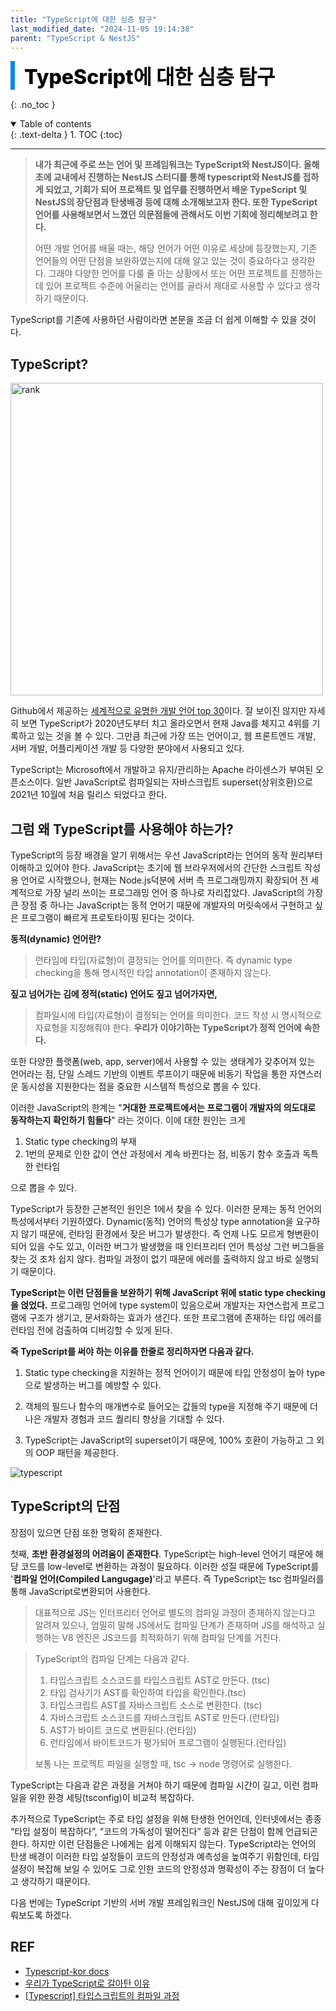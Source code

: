 ```yaml
---
title: "TypeScript에 대한 심층 탐구"
last_modified_date: "2024-11-05 19:14:38"
parent: "TypeScript & NestJS"
---
```


<div style="font-size:32px; font-weight: 800; border-left: 7px solid #0687f0; padding-left:15px !important; color:#000000; margin-bottom:15px;">TypeScript에 대한 심층 탐구</div>

{: .no_toc }

<details open markdown="block">
  <summary>
    Table of contents
  </summary>
  {: .text-delta }
1. TOC
{:toc}
</details>

---

> **내가 최근에 주로 쓰는 언어 및 프레임워크는 TypeScript와 NestJS이다. 올해 초에 교내에서 진행하는 NestJS 스터디를 통해 typescript와 NestJS를 접하게 되었고, 기회가 되어 프로젝트 및 업무를 진행하면서 배운 TypeScript 및 NestJS의 장단점과 탄생배경 등에 대해 소개해보고자 한다.  또한 TypeScript 언어를 사용해보면서 느꼈던 의문점들에 관해서도 이번 기회에 정리해보려고 한다.**
>
> 어떤 개발 언어를 배울 때는, 해당 언어가 어떤 이유로 세상에 등장했는지, 기존 언어들의 어떤 단점을 보완하였는지에 대해 알고 있는 것이 중요하다고 생각한다. 그래야 다양한 언어를 다룰 줄 아는 상황에서 또는 어떤 프로젝트를 진행하는 데 있어 프로젝트 수준에 어울리는 언어를 골라서 제대로 사용할 수 있다고 생각하기 때문이다. 

TypeScript를 기존에 사용하던 사람이라면 본문을 조금 더 쉽게 이해할 수 있을 것이다.



## TypeScript?

<img src="../../../assets/images/typescript/nestjs/chart.png" alt="rank" width="500" />

Github에서 제공하는 [세계적으로 유명한 개발 언어 top 30](https://innovationgraph.github.com/global-metrics/programming-languages#programming-languages-rankings)이다. 잘 보이진 않지만 자세히 보면 TypeScript가 2020년도부터 치고 올라오면서 현재 Java를 체지고 4위를 기록하고 있는 것을 볼 수 있다. 그만큼 최근에 가장 뜨는 언어이고, 웹 프론트엔드 개발, 서버 개발, 어플리케이션 개발 등 다양한 분야에서 사용되고 있다. 

TypeScript는 Microsoft에서 개발하고 유지/관리하는 Apache 라이센스가 부여된 오픈소스이다. 일반 JavaScript로 컴파일되는 자바스크립트 superset(상위호환)으로 2021년 10월에 처음 릴리스 되었다고 한다.



## 그럼 왜 TypeScript를 사용해야 하는가?

TypeScript의 등장 배경을 알기 위해서는 우선 JavaScript라는 언어의 동작 원리부터 이해하고 있어야 한다. JavaScript는 초기에 웹 브라우저에서의 간단한 스크립트 작성용 언어로 시작했으나, 현재는 Node.js덕분에 서버 측 프로그래밍까지 확장되어 전 세계적으로 가장 널리 쓰이는 프로그래밍 언어 중 하나로 자리잡았다. JavaScript의 가장 큰 장점 중 하나는 JavaScript는 동적 언어기 때문에 개발자의 머릿속에서 구현하고 싶은 프로그램이 빠르게 프로토타이핑 된다는 것이다. 

**동적(dynamic) 언어란?**

> 런타임에 타입(자료형)이 결정되는 언어를 의미한다. 즉 dynamic type checking을 통해 명시적인 타입 annotation이 존재하지 않는다. 

**짚고 넘어가는 김에 정적(static) 언어도 짚고 넘어가자면,**

> 컴파일시에 타입(자료형)이 결정되는 언어를 의미한다. 코드 작성 시 명시적으로 자료형을 지정해줘야 한다. **우리가 이야기하는 TypeScript가 정적 언어에 속한다.**

또한 다양한 플랫폼(web, app, server)에서 사용할 수 있는 생태계가 갖추어져 있는 언어라는 점, 단일 스레드 기반의 이벤트 루프이기 때문에 비동기 작업을 통한 자연스러운 동시성을 지원한다는 점을 중요한 시스템적 특성으로 뽑을 수 있다. 

이러한 JavaScript의 한계는 "**거대한 프로젝트에서는 프로그램이 개발자의 의도대로 동작하는지 확인하기 힘들다**" 라는 것이다. 이에 대한 원인는 크게

1. Static type checking의 부재
2. 1번의 문제로 인한 값이 연산 과정에서 계속 바뀐다는 점, 비동기 함수 호출과 독특한 런타임 

으로 뽑을 수 있다. 

TypeScript가 등장한 근본적인 원인은 1에서 찾을 수 있다. 이러한 문제는 동적 언어의 특성에서부터 기원하였다. Dynamic(동적) 언어의 특성상 type annotation을 요구하지 않기 때문에, 런타임 환경에서 잦은 버그가 발생한다. 즉 언제 나도 모르게 형변환이 되어 있을 수도 있고, 이러한 버그가 발생했을 때 인터프리터 언어 특성상 그런 버그들을 찾는 것 조차 쉽지 않다. 컴파일 과정이 없기 때문에 에러를 출력하지 않고 바로 실행되기 때문이다. 

**TypeScript는 이런 단점들을 보완하기 위해 JavaScript 위에 static type checking을 얹었다.** 프로그래밍 언어에 type system이 있음으로써 개발자는 자연스럽게 프로그램에 구조가 생기고, 문서화하는 효과가 생긴다. 또한 프로그램에 존재하는 타입 에러를 런타임 전에 검출하여 디버깅할 수 있게 된다.

**즉 TypeScript를 써야 하는 이유를 한줄로 정리하자면 다음과 같다.**

1. Static type checking을 지원하는 정적 언어이기 때문에 타입 안정성이 높아 type으로 발생하는 버그를 예방할 수 있다.
2. 객체의 필드나 함수의 매개변수로 들어오는 값들의 type을 지정해 주기 때문에 더 나은 개발자 경험과 코드 퀄리티 향상을 기대할 수 있다.

3. TypeScript는 JavaScript의 superset이기 때문에, 100% 호환이 가능하고 그 외의 OOP 패턴을 제공한다.

![typescript](../../../assets/images/typescript/nestjs/typescript.png)



## TypeScript의 단점

장점이 있으면 단점 또한 명확히 존재한다. 

첫째, **초반 환경설정의 어려움이 존재한다**. TypeScript는 high-level 언어기 때문에 해당 코드를 low-level로 변환하는 과정이 필요하다. 이러한 성질 때문에 TypeScript를 '**컴파일 언어(Compiled Langugage)**'라고 부른다. 즉 TypeScript는 tsc 컴파일러를 통해 JavaScript로변환되어 사용한다. 

> 대표적으로 JS는 인터프리터 언어로 별도의 컴파일 과정이 존재하지 않는다고 알려져 있으나, 엄밀히 말해 JS에서도 컴파일 단계가 존재하며 JS를 해석하고 실행하는 V8 엔진은 JS코드를 최적화하기 위해 컴파일 단계를 거친다. 

> TypeScript의 컴파일 단계는 다음과 같다. 
>
> 1. 타입스크립트 소스코드를 타입스크립트 AST로 만든다. (tsc)
> 2. 타입 검사기가 AST를 확인하여 타입을 확인한다.(tsc)
> 3. 타입스크립트 AST를 자바스크립트 소스로 변환한다. (tsc)
> 4. 자바스크립트 소스코드를 자바스크립트 AST로 만든다.(런타임)
> 5. AST가 바이트 코드로 변환된다.(런타임)
> 6. 런타임에서 바이트코드가 평가되어 프로그램이 실행된다.(런타임)
>
> 보통 나는 프로젝트 파일을 실행할 때, tsc -> node 명령어로 실행한다.

TypeScript는 다음과 같은 과정을 거쳐야 하기 때문에 컴파일 시간이 길고, 이런 컴파일을 위한 환경 세팅(tsconfig)이 비교적 복잡하다. 

추가적으로 TypeScript는 주로 타입 설정을 위해 탄생한 언어인데, 인터넷에서는 종종 “타입 설정이 복잡하다”, “코드의 가독성이 떨어진다” 등과 같은 단점이 함께 언급되곤 한다. 하지만 이런 단점들은 나에게는 쉽게 이해되지 않는다. TypeScript라는 언어의 탄생 배경이 이러한 타입 설정들이 코드의 안정성과 예측성을 높여주기 위함인데, 타입 설정이 복잡해 보일 수 있어도 그로 인한 코드의 안정성과 명확성이 주는 장점이 더 높다고 생각하기 때문이다. 



다음 번에는 TypeScript 기반의 서버 개발 프레임워크인 NestJS에 대해 깊이있게 다뤄보도록 하겠다.



## REF

- [Typescript-kor docs](https://typescript-kr.github.io/pages/tutorials/ts-for-the-new-programmer.html)
- [우리가 TypeScript로 갈아탄 이유](https://brunch.co.kr/@redwit/1)
- [[Typescript] 타입스크립트의 컴파일 과정](https://velog.io/@kimmainsain/Typescript-%ED%83%80%EC%9E%85%EC%8A%A4%ED%81%AC%EB%A6%BD%ED%8A%B8%EC%9D%98-%EC%BB%B4%ED%8C%8C%EC%9D%BC-%EA%B3%BC%EC%A0%95)

